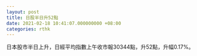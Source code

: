 ```yaml
---
layout: post
title: 日股半日升52點
date: 2021-02-18 10:41:07.000000000 +08:00
categories: rthk
---
```


日本股市半日上升，日經平均指數上午收市報30344點，升52點，升幅0.17%。
